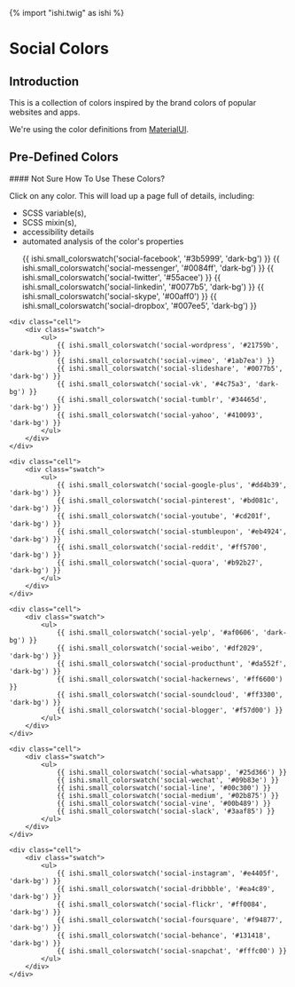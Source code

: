{% import "ishi.twig" as ishi %}
# Social Colors

## Introduction

This is a collection of colors inspired by the brand colors of popular websites and apps.

We're using the color definitions from [MaterialUI](https://www.materialui.co).

## Pre-Defined Colors

<div class="callout info" markdown="1">
#### Not Sure How To Use These Colors?

Click on any color. This will load up a page full of details, including:

- SCSS variable(s),
- SCSS mixin(s),
- accessibility details
- automated analysis of the color's properties
</div>

<div class="grid">
    <div class="cell">
        <div class="swatch">
            <ul>
                {{ ishi.small_colorswatch('social-facebook', '#3b5999', 'dark-bg') }}
                {{ ishi.small_colorswatch('social-messenger', '#0084ff', 'dark-bg') }}
                {{ ishi.small_colorswatch('social-twitter', '#55acee') }}
                {{ ishi.small_colorswatch('social-linkedin', '#0077b5', 'dark-bg') }}
                {{ ishi.small_colorswatch('social-skype', '#00aff0') }}
                {{ ishi.small_colorswatch('social-dropbox', '#007ee5', 'dark-bg') }}
            </ul>
        </div>
    </div>

    <div class="cell">
        <div class="swatch">
            <ul>
                {{ ishi.small_colorswatch('social-wordpress', '#21759b', 'dark-bg') }}
                {{ ishi.small_colorswatch('social-vimeo', '#1ab7ea') }}
                {{ ishi.small_colorswatch('social-slideshare', '#0077b5', 'dark-bg') }}
                {{ ishi.small_colorswatch('social-vk', '#4c75a3', 'dark-bg') }}
                {{ ishi.small_colorswatch('social-tumblr', '#34465d', 'dark-bg') }}
                {{ ishi.small_colorswatch('social-yahoo', '#410093', 'dark-bg') }}
            </ul>
        </div>
    </div>

    <div class="cell">
        <div class="swatch">
            <ul>
                {{ ishi.small_colorswatch('social-google-plus', '#dd4b39', 'dark-bg') }}
                {{ ishi.small_colorswatch('social-pinterest', '#bd081c', 'dark-bg') }}
                {{ ishi.small_colorswatch('social-youtube', '#cd201f', 'dark-bg') }}
                {{ ishi.small_colorswatch('social-stumbleupon', '#eb4924', 'dark-bg') }}
                {{ ishi.small_colorswatch('social-reddit', '#ff5700', 'dark-bg') }}
                {{ ishi.small_colorswatch('social-quora', '#b92b27', 'dark-bg') }}
            </ul>
        </div>
    </div>

    <div class="cell">
        <div class="swatch">
            <ul>
                {{ ishi.small_colorswatch('social-yelp', '#af0606', 'dark-bg') }}
                {{ ishi.small_colorswatch('social-weibo', '#df2029', 'dark-bg') }}
                {{ ishi.small_colorswatch('social-producthunt', '#da552f', 'dark-bg') }}
                {{ ishi.small_colorswatch('social-hackernews', '#ff6600') }}
                {{ ishi.small_colorswatch('social-soundcloud', '#ff3300', 'dark-bg') }}
                {{ ishi.small_colorswatch('social-blogger', '#f57d00') }}
            </ul>
        </div>
    </div>

    <div class="cell">
        <div class="swatch">
            <ul>
                {{ ishi.small_colorswatch('social-whatsapp', '#25d366') }}
                {{ ishi.small_colorswatch('social-wechat', '#09b83e') }}
                {{ ishi.small_colorswatch('social-line', '#00c300') }}
                {{ ishi.small_colorswatch('social-medium', '#02b875') }}
                {{ ishi.small_colorswatch('social-vine', '#00b489') }}
                {{ ishi.small_colorswatch('social-slack', '#3aaf85') }}
            </ul>
        </div>
    </div>

    <div class="cell">
        <div class="swatch">
            <ul>
                {{ ishi.small_colorswatch('social-instagram', '#e4405f', 'dark-bg') }}
                {{ ishi.small_colorswatch('social-dribbble', '#ea4c89', 'dark-bg') }}
                {{ ishi.small_colorswatch('social-flickr', '#ff0084', 'dark-bg') }}
                {{ ishi.small_colorswatch('social-foursquare', '#f94877', 'dark-bg') }}
                {{ ishi.small_colorswatch('social-behance', '#131418', 'dark-bg') }}
                {{ ishi.small_colorswatch('social-snapchat', '#fffc00') }}
            </ul>
        </div>
    </div>
</div>